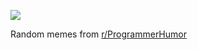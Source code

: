 ![](https://preview.redd.it/7kmlkj36fwee1.png?width=640&crop=smart&auto=webp&s=63ab67d05487c2eb14b9082123770d1992c73b24)

 Random memes from [r/ProgrammerHumor](https://www.reddit.com/r/ProgrammerHumor/)
